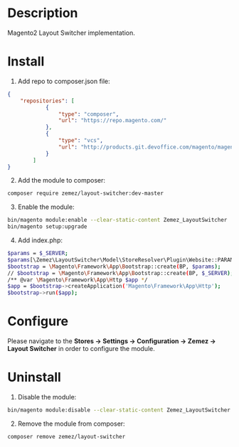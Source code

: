 Description
===========
Magento2 Layout Switcher implementation.

Install
=======

1. Add repo to composer.json file:
```json
{
    "repositories": [
            {
                "type": "composer",
                "url": "https://repo.magento.com/"
            },
            {
                "type": "vcs",
                "url": "http://products.git.devoffice.com/magento/magento2-layout-switcher.git"
            }
        ]
}
```

2. Add the module to composer:
```bash
composer require zemez/layout-switcher:dev-master
```

3. Enable the module:
```bash
bin/magento module:enable --clear-static-content Zemez_LayoutSwitcher
bin/magento setup:upgrade
```
4. Add index.php:
```bash
$params = $_SERVER;
$params[\Zemez\LayoutSwitcher\Model\StoreResolver\Plugin\Website::PARAM_MODE] = true;
$bootstrap = \Magento\Framework\App\Bootstrap::create(BP, $params);
// $bootstrap = \Magento\Framework\App\Bootstrap::create(BP, $_SERVER);
/** @var \Magento\Framework\App\Http $app */
$app = $bootstrap->createApplication('Magento\Framework\App\Http');
$bootstrap->run($app);
```

Configure
=========

Please navigate to the **Stores -> Settings -> Configuration -> Zemez -> Layout Switcher** in order to configure the module.

Uninstall
=========

1. Disable the module:
```bash
bin/magento module:disable --clear-static-content Zemez_LayoutSwitcher
```

2. Remove the module from composer:
```bash
composer remove zemez/layout-switcher
```